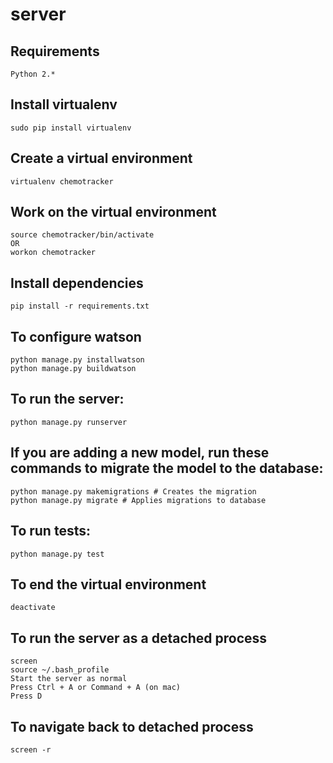 # server

## Requirements
    Python 2.*

## Install virtualenv
    sudo pip install virtualenv

## Create a virtual environment
    virtualenv chemotracker

## Work on the virtual environment
    source chemotracker/bin/activate
    OR
    workon chemotracker

## Install dependencies
    pip install -r requirements.txt

## To configure watson
    python manage.py installwatson
    python manage.py buildwatson

## To run the server:
    python manage.py runserver

## If you are adding a new model, run these commands to migrate the model to the database:
    python manage.py makemigrations # Creates the migration
    python manage.py migrate # Applies migrations to database

## To run tests:
    python manage.py test   

## To end the virtual environment
    deactivate

## To run the server as a detached process
    screen
    source ~/.bash_profile
    Start the server as normal
    Press Ctrl + A or Command + A (on mac)
    Press D

## To navigate back to detached process
    screen -r

